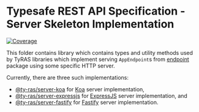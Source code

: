 # Typesafe REST API Specification - Server Skeleton Implementation

[![Coverage](https://codecov.io/gh/ty-ras/server/branch/main/graph/badge.svg?flag=server)](https://codecov.io/gh/ty-ras/server)

This folder contains library which contains types and utility methods used by TyRAS libraries which implement serving `AppEndpoint`s from [endpoint](../endpoint) package using some specific HTTP server.

Currently, there are three such implementations:
- [@ty-ras/server-koa](https://github.com/ty-ras/server-koa) for [Koa](https://koajs.com) server implementation,
- [@ty-ras/server-expressjs](https://github.com/ty-ras/server-expressjs) for [ExpressJS](https://expressjs.com) server implementation, and
- [@ty-ras/server-fastify](https://github.com/ty-ras/server-fastify) for [Fastify](https://www.fastify.io) server implementation.

